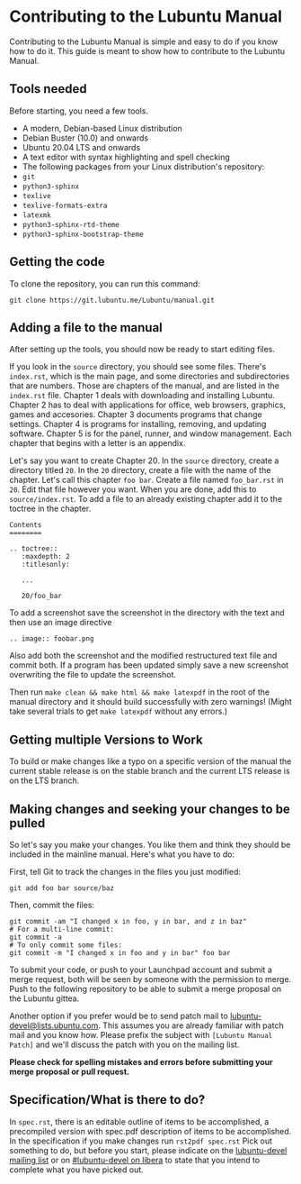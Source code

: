 # Contributing to the Lubuntu Manual

Contributing to the Lubuntu Manual is simple and easy to do if you know how
to do it. This guide is meant to show how to contribute to the Lubuntu Manual.

## Tools needed

Before starting, you need a few tools.

 - A modern, Debian-based Linux distribution
  - Debian Buster (10.0) and onwards
  - Ubuntu 20.04 LTS and onwards
  - A text editor with syntax highlighting and spell checking
 - The following packages from your Linux distribution's repository:
  - `git`
  - `python3-sphinx`
  - `texlive`
  - `texlive-formats-extra`
  - `latexmk`
  - `python3-sphinx-rtd-theme`
  - `python3-sphinx-bootstrap-theme` 

## Getting the code

To clone the repository, you can run this command:
```
git clone https://git.lubuntu.me/Lubuntu/manual.git
```
## Adding a file to the manual

After setting up the tools, you should now be ready to start editing files.

If you look in the `source` directory, you should see some files. There's
`index.rst`, which is the main page, and some directories and subdirectories
that are numbers. Those are chapters of the manual, and are listed in the
`index.rst` file. Chapter 1 deals with downloading and installing Lubuntu. Chapter 2 has to deal with applications for office, web browsers, graphics, games and accesories. Chapter 3 documents programs that change settings. Chapter 4 is programs for installing, removing, and updating software. Chapter 5 is for the panel, runner, and window management. Each chapter that begins with a letter is an appendix.

Let's say you want to create Chapter 20. In the `source` directory, create a
directory titled `20`. In the `20` directory, create a file with the name of
the chapter. Let's call this chapter `foo bar`. Create a file named
`foo_bar.rst` in `20`. Edit that file however you want. When you are done,
add this to `source/index.rst`. To add a file to an already existing chapter add it to the toctree in the chapter.

```
Contents
========

.. toctree::
   :maxdepth: 2
   :titlesonly:

   ...

   20/foo_bar
```

To add a screenshot save the screenshot in the directory with the text and then use an image directive

``` 
.. image:: foobar.png

```
Also add both the screenshot and the modified restructured text file and commit both. If a program has been updated simply save a new screenshot overwriting the file to update the screenshot.

Then run `make clean && make html && make latexpdf` in the root of the manual directory and it should build successfully with zero warnings! (Might take several trials to get `make latexpdf` without any errors.)

## Getting multiple Versions to Work
To build or make changes like a typo on a specific version of the manual the current stable release is on the stable branch and the current LTS release is on the LTS branch.

## Making changes and seeking your changes to be pulled

So let's say you make your changes. You like them and think they should be
included in the mainline manual. Here's what you have to do:

First, tell Git to track the changes in the files you just modified:
```
git add foo bar source/baz
```
Then, commit the files:
```
git commit -am "I changed x in foo, y in bar, and z in baz"
# For a multi-line commit:
git commit -a
# To only commit some files:
git commit -m "I changed x in foo and y in bar" foo bar
```

To submit your code, or push to your Launchpad account and
submit a merge request, both will be seen by someone with the permission to
merge. Push to the following repository to be able to submit a merge proposal on the Lubuntu gittea.


Another option if you prefer would be to send patch mail to [lubuntu-devel@lists.ubuntu.com](mailto:lubuntu-devel@lists.ubuntu.com).
This assumes you are already familiar with patch mail and you know how.
Please prefix the subject with `[Lubuntu Manual Patch]` and we'll discuss the
patch with you on the mailing list.

**Please check for spelling mistakes and errors before submitting your
merge proposal or pull request.**

## Specification/What is there to do?

In `spec.rst`, there is an editable outline of items to be accomplished, a precompiled version with spec.pdf description of items to be accomplished. In the specification if you make changes run ``` rst2pdf spec.rst ``` 
Pick out something to do, but before you start, please indicate on the [lubuntu-devel
mailing list](https://lists.ubuntu.com/mailman/listinfo/Lubuntu-devel) or on [#lubuntu-devel on libera](https://kiwiirc.com/client/irc.libera.net/#lubuntu-devel) to state that you intend to
complete what you have picked out.
